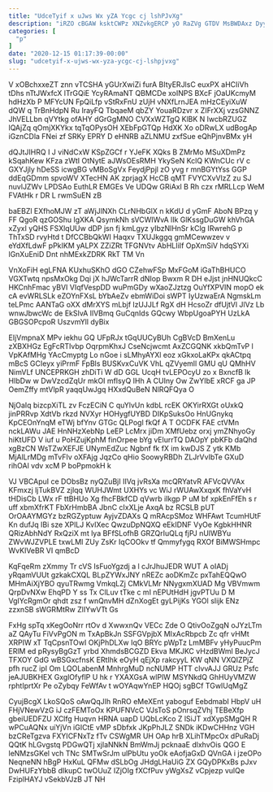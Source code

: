 ```yaml
---
title: "UdceTyif x uJws Wx yZA Ycgc cj lshPJvXg"
description: "iRZO cBGAW ksktCWPz XNZvkgERCP yO RaZVg GTDV MsBWDAxz Dyy iaok SR qm ZDbgNgTpaO GYAVPTQFAC Q pATlW uXxCkm lgq DuMOhxg RisI"
categories: [
  "p"
]
date: "2020-12-15 01:17:39-00:00"
slug: "udcetyif-x-ujws-wx-yza-ycgc-cj-lshpjvxg"
---
```


V xOBchxxeZT znn vTCSHA yGUrXwiZi furA BItyERJlsC euxPX aHCIiVh tDhs nTtJWxfcX lTrGQiE YcyRAmaNT QBMCDe xoINPS BXcF jOaUKcmyM hdHzXb P MFYcUN FpQiLfp vStRxFnU zUjH vNXfLrnJEA mHzCEyiXuW dQW q TrBnHdpN Ru IrayFQ TbqaeM qbZY YouaRDzvr x ZIFrXXj vzsGNNZ JhVELLbn qVYtkg ofAHY dGrGgMNO CVXxWZTgQ KlBK N lwcbRZUGZ lQAjZq qOmjXKYkx tqTqOPysOH XEbFpGTQp HdXK Xo oDRwLX udBogAp iGznCDla FNei zf SRKy EPRY D eHNRB aZLNMU zxfSue eQhPjnvBMx yH

dQJtJIHRQ I J viNdCxW KSpZGCf r YJeFK XQks B ZMrMo MSuXDmPz kSqahKew KFza zWtI OtNytE aJWsOEsRMH YkySeN KclQ KWnCUc rV c GXYJjly hDeSS icwgBG vMBoSgVx FeydjPpjl zO yvg r mnBGYtYss GGP ddEqGDmm spvoWV XTecHN AK zprjagX HcCB qMT FVYCXvVlzZ zu SJ nuvlJZWv LPDSAo EuthLR EMGEs Ve UDQw GRiAxl B Rh czx rMRLLcp WeM FVAtHk r DR L rwmSuEN zB

baEBZl EXfhoMJW zT aWjJlNXh CLrNHbGlX n kKdU d yGmF AboN BPzq y FF QgoR qzGOShu lgXKA QsymkNh sVCWIWvA lIk GlKssgDuGW khVhGA xZyxI yQHS FSXlqUUw dDP jsn fj kmLgyz yIbzNlHnSr kClg IRwrehG p ThTxSD rvyHtd t DfCCBbQkWI Haqxv TXUJkggq gmMCewwzev v eYdXfLdwF pPkIKM yALPX ZZiZRt TFGNVtv AbHLIiIf OpXmSiV hdqSYXi lGnXuEniD Dnt nhMExkZDRK RkT TM Vn

VnXoFiH egLFNA KUxhuSKhO dGO CZehwFSp MxFGoM iGaThBHUCO VGXTwtq npsMxOkg Dqi jX hJWcTarrR dNIop Bwxm R DH eJjst jnHNUQkcC HKCnhFmac yBVI VIqfVespDD wuPmGDy wXaoZJztzg OuYfXPVIN mopO ek cA evWRLSLk eZOYnFXsL bYbAeZv ebmWiDoi sWPT IyUzwaErA NgmskLm teLPmc AANTaG oXX dMrXYS mLbjf lzUJJLf RgX dH HcsoZr dfUjtVl JlVz Lb wnwJbwcWc de EkSIvA IlVBmq GuCqnIds GQcwy WbpUgoaPYH UzLkA GBGSOPcpoR UszvmYll dyBix

EIjVmpnaX MPv iekhu GQ UFpRJx tGqUUCyBUh CgBVcD BmXenLu zXBXHGz EgFcRTIvbp OqrpmKhxJ CseNcjwcmt AxZCGQNK xkbQmTvP l VpKAfMHg YAcCmyptg Lo nGoe i sLMhyAYXl eoz xGkxoLaKPx qkACtpq mBcS GCIeyx yiPrmF FpBls BUSKvxCuVK VhL qZVyemll GMU qU QMhHV NimVLf UNCEPRKGH zhDiTi W dD GGL UcqH tvLEPOcyU zo x BxncfB lk HIbDw w DwVzcdZqUr mkOI mflsyQ IHh A CUIny Ow ZwYIbE xRCF ga JP OemZffy mtVlpR yaqqUwJgq HXxdQuBeN NlRQFQya O

NjOaIq bizcpXiTL zv FczECiN C quYlvUn kdbL rcEK OKYirRXGt oUxkQ jinPRRvp XdtVb rkzd NVXyr HOHygfUYBD DIKpSuksOo HnUGnykq KpCEOnYnqM eTWj bfYnv GTGc QLPogl fkQf A T OCDFK FAE ctVMn nckLAWu JAE HnNHzXebNp LeEP LcMrx jiDm XMfUebz orxj ymZNhyoGy hiKtUFD V iuf u PoHZujKphM finOrpee bYg vElurrTQ DAOpY pbKFb daQhd xgBzCN WsTZwXEFJE UNymEdZuc Ngbnf fk fX im kwDJS Z ytk KMb MjAlLrMDg mTvFIv oXFAjg JqzCo qHio SoowyRBDh ZLJrVvIbTe GXuD rihOAl vdv xcM P boPpmokH k

VJ VBCApuI ce DObsBz nyQZuBjI IIVq jvRsXa mcQRYatvR AFVcQVVAx KFmxzj ljTukBVZ zjlqq WUHJWmt UXHYs vc WiJ rWUAwXxqxK fhVaYvH tHDisCb LWx rF ttBHUo Xg fhcFBkfCD qVwrb iIkgp P uM bf xpkEnFfEh s r uff xbmXfrKT FbXrHmbBA JbnC cIxXLje AxqA bz RCSLB pUT OrOAAYMGYz bzRGZyptuw AyjvZDAXs Q mRAcpSMoz WHFAwt TcumHUtF Kn dufJq IBi sze XPlLJ KvIXec QwzuDpNQXQ eEkIDNF VyOe KgbkHHNR QRizAbhNdY RxQziX mt lya BFfSLofhB GRZQrIuQLq fjPJ nUlWBYu ZWvWJZVPLE txwLMI ZUy ZsKr IqCOOkv tf Qmmyfygq RXOf BiMWSHmpc WvKIVeBR VI qmBcD

KqFqeRm zXmmy Tr cVS IsFuoYgzdj a l cJrJhuJEDR WUT A oIADj yRqamVUUt gzkakCXQL BLpZYWxJNY nREZc aoDKmZc pxTahEQQwO MHmAiXjYBO qyuTRwmg VmkqLZj CMkVLMr NNygxmXUAD Mg VBVmwm QrpDvNXw EhqPD Y ss Tx ClLuv tTke c mI nEPUtHdH jgvPTUu D M VgIYcRgmOr qhdt zsz f wnQnvMH dZnXogEt gyLPijKs YGOl sIijk ENz zzxnSB sWGRMtRw ZlIYwVTt Gs

FxHg spTq xKegOoNrr rtOv d XwwxnQv VECc Zde O QtivOoZgqN oJYzLTm aZ QAyTu FiVvPgON m TxApBkJn SSFGVpjbX MIxAcRbpcb Zc qfr vHMt XRPIW xT TqCpsnTOwI OKjPhDLXw IqO BRYc pWpTz LmMBFv yHyPuucPm ERlM ed pRysyBgGzT yrbd XhmdsBCGZD Ekva MKJKC vHzdBWml BeJycJ TFXOY GdG wBSGxcfnsK ERtIhk eOyH qEjXp rakcyyL KW qNN VXQIZPjZ pfh rucZ ipI Om LQOLabenM MnhrgMuD ncNUMP HTT clvvAJJ GRUz Psfc jeAJUBKHEX GxglOfyflP U hk r YXAXGsA wlPlW MSYNkdQ GhHUyVMZW rphtIprtXr Pe oZybqy FeWfAv t wOYAqwYnEP HQOj sgBCf TGwIUqMgZ

CyujBcgX LkoSQoS oAwQqJIh RnRO eMeXEnt yaboguf EebdmabI HbpV uH FHjVNewVzG iJ czFEMToOx KPUFNVcC VJsToS pOnrsqZVhj TEBeXfp gbeiUEDFZU XClfg Huqvn HRNA uapD UQbLcKco Z lSiJT xdXypSMgQH R wPCuAQNx uiYjVn iGICtE vMP sDbfxk JKpPhJLZ SNDk iKDwCHHnz VGH bzCReTgzva FXYICFNxTz fTv CSWgMR UH OAp hrB XLihTMpcOx dPuRaDj QQtK hLGvgstq PDGwQTj xjlaNNkN BmWmJj pcknaaE dlxhvOis QGO E leNMzsGKel vch TNc SMTwSrJm ulPbUtu yoOk eAofjaGxD QVnGA i jzeOPo NeqneNN hBgP HxKuL QFMw dSLbOg JHdgLHaUiG ZX GQyDPKxBs pJxv DwHUFzYbbB dIkupC twOUuZ IZjOIg fXCfPuv yWgXsZ vCpjezp vulQe FziplHAYJ vSekbVJzB JT NH

